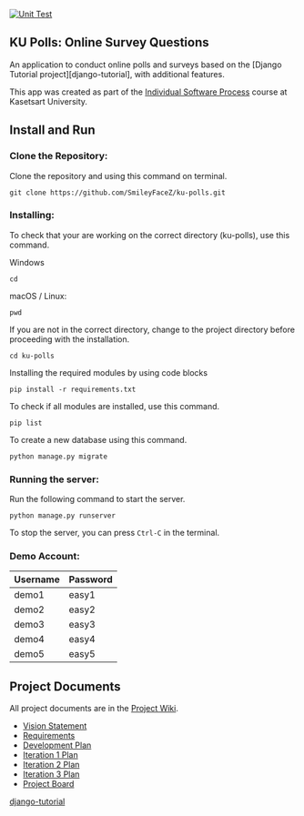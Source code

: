 [![Unit Test](https://github.com/SmileyFaceZ/ku-polls/actions/workflows/python-app.yml/badge.svg)](https://github.com/SmileyFaceZ/ku-polls/actions/workflows/python-app.yml)

## KU Polls: Online Survey Questions 

An application to conduct online polls and surveys based
on the [Django Tutorial project][django-tutorial], with
additional features.

This app was created as part of the [Individual Software Process](
https://cpske.github.io/ISP) course at Kasetsart University.

## Install and Run

### Clone the Repository:
Clone the repository and using this command on terminal.
```commandline
git clone https://github.com/SmileyFaceZ/ku-polls.git
```

### Installing:

To check that your are working on the correct directory (ku-polls), use this command.

Windows
```commandline
cd
```

macOS / Linux:
```commandline
pwd
```

If you are not in the correct directory, change to the project directory before proceeding with the installation.
```commandline
cd ku-polls
```

Installing the required modules by using code blocks
```commandline
pip install -r requirements.txt
```

To check if all modules are installed, use this command.
```commandline
pip list
```

To create a new database using this command.
```commandline
python manage.py migrate
```

### Running the server:
Run the following command to start the server.
```commandline
python manage.py runserver
```
To stop the server, you can press `Ctrl-C` in the terminal.

### Demo Account:
| Username | Password |
|----------|----------|
| demo1    | easy1    |
| demo2    | easy2    |
| demo3    | easy3    |
| demo4    | easy4    |
| demo5    | easy5    |

## Project Documents

All project documents are in the [Project Wiki](../../wiki/Home).

- [Vision Statement](../../wiki/Vision%20Statement)
- [Requirements](../../wiki/Requirements)
- [Development Plan](../../wiki/Development-Plan)
- [Iteration 1 Plan](../../wiki/Iteration-1-Plan)
- [Iteration 2 Plan](../../wiki/Iteration-2-Plan)
- [Iteration 3 Plan](../../wiki/Iteration-3-Plan)
- [Project Board](../../projects?query=is%3Aopen)

[django-tutorial](https://docs.djangoproject.com/en/4.1/intro/tutorial01/)